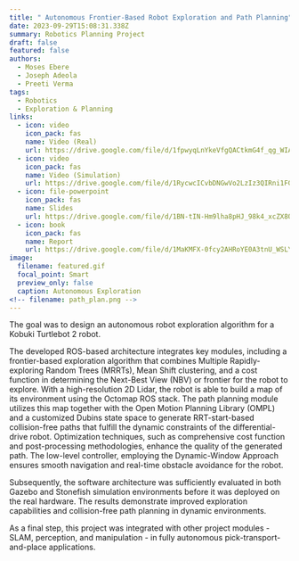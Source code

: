 ```yaml
---
title: " Autonomous Frontier-Based Robot Exploration and Path Planning"
date: 2023-09-29T15:08:31.338Z
summary: R﻿obotics Planning Project
draft: false
featured: false
authors:
  - Moses Ebere
  - Joseph Adeola
  - Preeti Verma
tags:
  - Robotics
  - Exploration & Planning
links:
  - icon: video
    icon_pack: fas
    name: Video (Real)
    url: https://drive.google.com/file/d/1fpwyqLnYkeVfgQACtkmG4f_qg_WIAAzI/view?usp=sharing
  - icon: video
    icon_pack: fas
    name: Video (Simulation)
    url: https://drive.google.com/file/d/1RycwcICvbDNGwVo2LzIz3QIRni1FGWvE/view?usp=sharing
  - icon: file-powerpoint
    icon_pack: fas
    name: Slides
    url: https://drive.google.com/file/d/1BN-tIN-Hm9lha8pHJ_98k4_xcZX8OHol/view?usp=sharing
  - icon: book
    icon_pack: fas
    name: Report
    url: https://drive.google.com/file/d/1MaKMFX-0fcy2AHRoYE0A3tnU_WSLY-Q8/view?usp=sharing
image:
  filename: featured.gif
  focal_point: Smart
  preview_only: false
  caption: Autonomous Exploration
<!-- filename: path_plan.png -->
---
```

The goal was to design an autonomous robot exploration algorithm for a Kobuki Turtlebot 2 robot.

The developed ROS-based architecture integrates key modules, including a frontier-based exploration algorithm that combines Multiple Rapidly-exploring Random Trees (MRRTs), Mean Shift clustering, and a cost function in determining the Next-Best View (NBV) or frontier for the robot to explore. With a high-resolution 2D Lidar, the robot is able to build a map of its environment using the Octomap ROS stack. The path planning module utilizes this map together with the Open Motion Planning Library (OMPL) and a customized Dubins state space to generate RRT-start-based collision-free paths that fulfill the dynamic constraints of the differential-drive robot. Optimization techniques, such as comprehensive cost function and post-processing methodologies, enhance the quality of the generated path. The low-level controller, employing the Dynamic-Window Approach ensures smooth navigation and real-time obstacle avoidance for the robot. 

Subsequently, the software architecture was sufficiently evaluated in both Gazebo and Stonefish simulation environments before it was deployed on the real hardware. The results demonstrate improved exploration capabilities and collision-free path planning in dynamic environments.

As a final step, this project was integrated with other project modules - SLAM, perception, and manipulation - in fully autonomous pick-transport-and-place applications.
